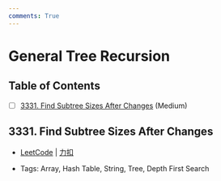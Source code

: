 ```yaml
---
comments: True
---
```


# General Tree Recursion

## Table of Contents

- [ ] [3331. Find Subtree Sizes After Changes](#3331-find-subtree-sizes-after-changes) (Medium)


## 3331. Find Subtree Sizes After Changes

-    [LeetCode](https://leetcode.com/problems/find-subtree-sizes-after-changes/) | [力扣](https://leetcode.cn/problems/find-subtree-sizes-after-changes/)

-   Tags: Array, Hash Table, String, Tree, Depth First Search
